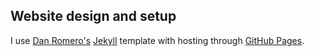 ## Website design and setup
I use [Dan Romero's](https://danromero.org) [Jekyll](https://jekyllrb.com) template with hosting through [GitHub Pages](https://pages.github.com).


